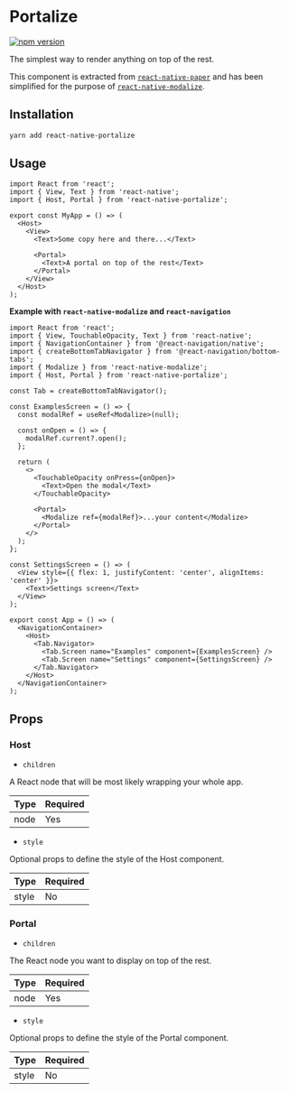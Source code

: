 # Portalize

[![npm version](https://badge.fury.io/js/react-native-portalize.svg)](https://badge.fury.io/js/react-native-portalize)

The simplest way to render anything on top of the rest.

This component is extracted from [`react-native-paper`](https://github.com/callstack/react-native-paper/tree/master/src/components/Portal) and has been simplified for the purpose of [`react-native-modalize`](https://github.com/jeremybarbet/react-native-modalize).

## Installation

```bash
yarn add react-native-portalize
```

## Usage

```tsx
import React from 'react';
import { View, Text } from 'react-native';
import { Host, Portal } from 'react-native-portalize';

export const MyApp = () => (
  <Host>
    <View>
      <Text>Some copy here and there...</Text>

      <Portal>
        <Text>A portal on top of the rest</Text>
      </Portal>
    </View>
  </Host>
);
```

**Example with `react-native-modalize` and `react-navigation`**

```tsx
import React from 'react';
import { View, TouchableOpacity, Text } from 'react-native';
import { NavigationContainer } from '@react-navigation/native';
import { createBottomTabNavigator } from '@react-navigation/bottom-tabs';
import { Modalize } from 'react-native-modalize';
import { Host, Portal } from 'react-native-portalize';

const Tab = createBottomTabNavigator();

const ExamplesScreen = () => {
  const modalRef = useRef<Modalize>(null);

  const onOpen = () => {
    modalRef.current?.open();
  };

  return (
    <>
      <TouchableOpacity onPress={onOpen}>
        <Text>Open the modal</Text>
      </TouchableOpacity>

      <Portal>
        <Modalize ref={modalRef}>...your content</Modalize>
      </Portal>
    </>
  );
};

const SettingsScreen = () => (
  <View style={{ flex: 1, justifyContent: 'center', alignItems: 'center' }}>
    <Text>Settings screen</Text>
  </View>
);

export const App = () => (
  <NavigationContainer>
    <Host>
      <Tab.Navigator>
        <Tab.Screen name="Examples" component={ExamplesScreen} />
        <Tab.Screen name="Settings" component={SettingsScreen} />
      </Tab.Navigator>
    </Host>
  </NavigationContainer>
);
```

## Props

### Host

- `children`

A React node that will be most likely wrapping your whole app.

| Type | Required |
| ---- | -------- |
| node | Yes      |

- `style`

Optional props to define the style of the Host component.

| Type  | Required |
| ----- | -------- |
| style | No       |

### Portal

- `children`

The React node you want to display on top of the rest.

| Type | Required |
| ---- | -------- |
| node | Yes      |

- `style`

Optional props to define the style of the Portal component.

| Type  | Required |
| ----- | -------- |
| style | No       |
